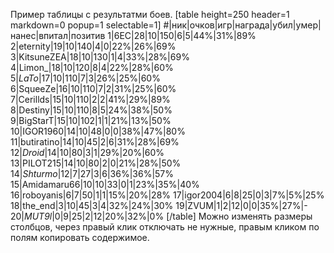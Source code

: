 Пример таблицы с результатми боев.
[table height=250 header=1 markdown=0 popup=1 selectable=1]
#|ник|очков|игр|награда|убил|умер|нанес|впитал|позитив
1|6EC|28|10|150|6|5|44%|31%|89%
2|eternity|19|10|140|4|0|22%|26%|69%
3|KitsuneZEA|18|10|130|1|4|33%|28%|69%
4|Limon_|18|10|120|8|4|22%|28%|60%
5|_LaTo_|17|10|110|7|3|26%|25%|60%
6|SqueeZe|16|10|110|7|2|31%|25%|60%
7|Cerillds|15|10|110|2|2|41%|29%|89%
8|Destiny|15|10|110|8|5|24%|38%|50%
9|BigStarT|15|10|102|1|1|21%|13%|50%
10|IGOR1960|14|10|48|0|0|38%|47%|80%
11|butiratino|14|10|45|2|6|31%|28%|69%
12|_Droid_|14|10|80|3|1|29%|20%|60%
13|PILOT215|14|10|80|2|0|21%|28%|50%
14|_Shturmo_|12|7|27|3|6|36%|36%|57%
15|Amidamaru66|10|10|33|0|1|23%|35%|40%
16|roboyanis|6|7|50|1|1|15%|20%|28%
17|igor2004|6|8|25|0|3|7%|5%|25%
18|the_end|3|10|45|3|4|32%|24%|30%
19|ZVUM|1|2|12|0|0|35%|27%|-
20|_MUT9l_|0|9|25|2|12|20%|32%|0%
[/table]
Можно изменять размеры столбцов, через правый клик отключать не нужные, правым кликом по полям копировать содержимое.